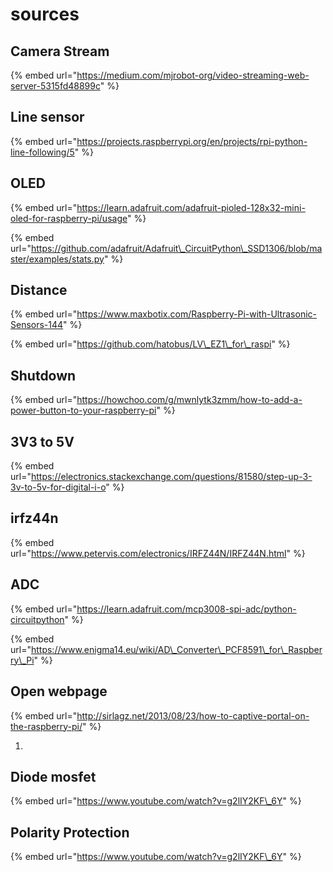 # sources

## Camera Stream

{% embed url="https://medium.com/mjrobot-org/video-streaming-web-server-5315fd48899c" %}

## Line sensor

{% embed url="https://projects.raspberrypi.org/en/projects/rpi-python-line-following/5" %}

## OLED

{% embed url="https://learn.adafruit.com/adafruit-pioled-128x32-mini-oled-for-raspberry-pi/usage" %}

{% embed url="https://github.com/adafruit/Adafruit\_CircuitPython\_SSD1306/blob/master/examples/stats.py" %}



## Distance

{% embed url="https://www.maxbotix.com/Raspberry-Pi-with-Ultrasonic-Sensors-144" %}

{% embed url="https://github.com/hatobus/LV\_EZ1\_for\_raspi" %}



## Shutdown

{% embed url="https://howchoo.com/g/mwnlytk3zmm/how-to-add-a-power-button-to-your-raspberry-pi" %}

## 3V3 to 5V

{% embed url="https://electronics.stackexchange.com/questions/81580/step-up-3-3v-to-5v-for-digital-i-o" %}

## irfz44n

{% embed url="https://www.petervis.com/electronics/IRFZ44N/IRFZ44N.html" %}

## ADC

{% embed url="https://learn.adafruit.com/mcp3008-spi-adc/python-circuitpython" %}

{% embed url="https://www.enigma14.eu/wiki/AD\_Converter\_PCF8591\_for\_Raspberry\_Pi" %}



## Open webpage

{% embed url="http://sirlagz.net/2013/08/23/how-to-captive-portal-on-the-raspberry-pi/" %}

1. 
## Diode mosfet

{% embed url="https://www.youtube.com/watch?v=g2lIY2KF\_6Y" %}



## Polarity Protection

{% embed url="https://www.youtube.com/watch?v=g2lIY2KF\_6Y" %}



## 

